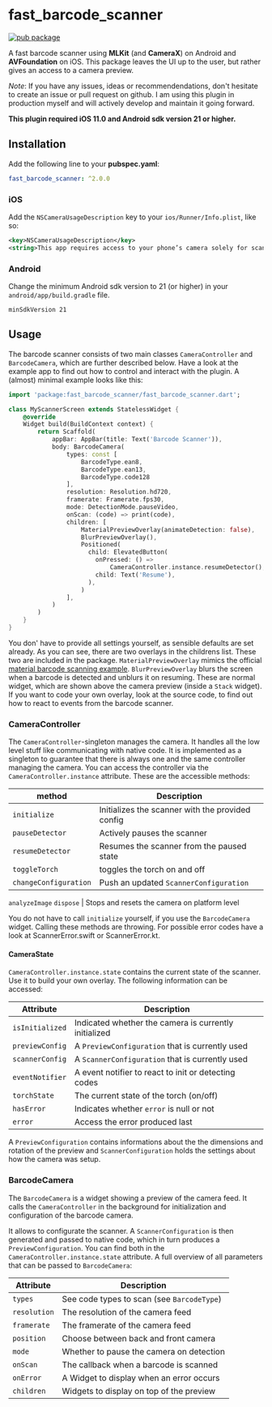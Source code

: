 # fast_barcode_scanner

[![pub package](https://img.shields.io/pub/v/fast_barcode_scanner)](https://pub.dev/packages/fast_barcode_scanner)

A fast barcode scanner using **MLKit** (and **CameraX**) on Android and **AVFoundation** on iOS. This package leaves the UI up to the user, but rather gives an access to a camera preview.

*Note*: If you have any issues, ideas or recommendendations, don't hesitate to create an issue or pull request on github. I am using this plugin in production myself and will actively develop and maintain it going forward.

**This plugin required iOS 11.0 and Android sdk version 21 or higher.**

## Installation
Add the following line to your **pubspec.yaml**:
```yaml
fast_barcode_scanner: ^2.0.0
```
### iOS
Add the `NSCameraUsageDescription` key to your `ios/Runner/Info.plist`, like so:
```xml
<key>NSCameraUsageDescription</key>
<string>This app requires access to your phone’s camera solely for scanning barcodes</string>
```

### Android
Change the minimum Android sdk version to 21 (or higher) in your `android/app/build.gradle` file.
```
minSdkVersion 21
```

## Usage
The barcode scanner consists of two main classes `CameraController` and `BarcodeCamera`, which are further described below. Have a look at the example app to find out how to control and interact with the plugin.
A (almost) minimal example looks like this:
```dart
import 'package:fast_barcode_scanner/fast_barcode_scanner.dart';

class MyScannerScreen extends StatelessWidget {
    @override
    Widget build(BuildContext context) {
        return Scaffold(
            appBar: AppBar(title: Text('Barcode Scanner')),
            body: BarcodeCamera(
                types: const [
                    BarcodeType.ean8,
                    BarcodeType.ean13,
                    BarcodeType.code128
                ],
                resolution: Resolution.hd720,
                framerate: Framerate.fps30,
                mode: DetectionMode.pauseVideo,
                onScan: (code) => print(code),
                children: [
                    MaterialPreviewOverlay(animateDetection: false),
                    BlurPreviewOverlay(),
                    Positioned(
                      child: ElevatedButton(
                        onPressed: () =>
                            CameraController.instance.resumeDetector(),
                        child: Text('Resume'),
                      ),
                    )
                ],
            )
        )
    }
}
```
You don' have to provide all settings yourself, as sensible defaults are set already.
As you can see, there are two overlays in the childrens list. These two are included in the package. `MaterialPreviewOverlay` mimics the official [material barcode scanning example](https://material.io/design/machine-learning/barcode-scanning.html#usage). `BlurPreviewOverlay` blurs the screen when a barcode is detected and unblurs it on resuming. These are normal widget, which are shown above the camera preview (inside a `Stack` widget). If you want to code your own overlay, look at the source code, to find out how to react to events from the barcode scanner.

### CameraController
The `CameraController`-singleton manages the camera. It handles all the low level stuff like communicating with native code. It is implemented as a singleton to guarantee that there is always one and the same controller managing the camera. You can access the controller via the `CameraController.instance` attribute. These are the accessible methods:

method          |Description                                      
----------------------|-------------------------------------------------
`initialize`          | Initializes the scanner with the provided config
`pauseDetector`       | Actively pauses the scanner
`resumeDetector`      | Resumes the scanner from the paused state
`toggleTorch`         | toggles the torch on and off
`changeConfiguration` | Push an updated `ScannerConfiguration`
`analyzeImage`
`dispose`             | Stops and resets the camera on platform level

You do not have to call `initialize` yourself, if you use the `BarcodeCamera` widget.
Calling these methods are throwing. For possible error codes have a look at ScannerError.swift or ScannerError.kt.

#### CameraState
`CameraController.instance.state` contains the current state of the scanner.
Use it to build your own overlay. The following information can be accessed:

Attribute | Description
----------------|-------------------------------------------------
`isInitialized` | Indicated whether the camera is currently initialized
`previewConfig` | A `PreviewConfiguration` that is currently used
`scannerConfig` | A `ScannerConfiguration` that is currently used
`eventNotifier` | A event notifier to react to init or detecting codes
`torchState`    | The current state of the torch (on/off)
`hasError`      | Indicates whether `error` is null or not
`error`         | Access the error produced last

A `PreviewConfiguration` contains informations about the the dimensions and rotation of the preview and `ScannerConfiguration` holds the settings about how the camera was setup.

### BarcodeCamera
The `BarcodeCamera` is a widget showing a preview of the camera feed. It calls the `CameraController` in the background for initialization and configuration of the barcode camera.

It allows to configurate the scanner. A `ScannerConfiguration` is then generated and passed to native code, which in turn produces a `PreviewConfiguration`. You can find both in the `CameraController.instance.state` attribute. A full overview of all parameters that can be passed to `BarcodeCamera`:

Attribute    |Description                                              
-------------|-------------------------------------------
`types`      | See code types to scan (see `BarcodeType`)
`resolution` | The resolution of the camera feed
`framerate`  | The framerate of the camera feed
`position`   | Choose between back and front camera
`mode`       | Whether to pause the camera on detection
`onScan`     | The callback when a barcode is scanned
`onError`    | A Widget to display when an error occurs
`children`   | Widgets to display on top of the preview
